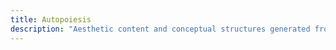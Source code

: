 ```yaml
---
title: Autopoiesis
description: "Aesthetic content and conceptual structures generated from internal, self-replicating and reflective processes, often constructed partially by Artificial Intelligence"
---
```

